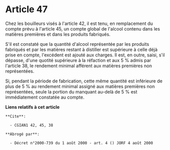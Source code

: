 # Article 47

Chez les bouilleurs visés à l'article 42, il est tenu, en remplacement du compte prévu à l'article 45, un compte global de
l'alcool contenu dans les matières premières et dans les produits fabriqués.

S'il est constaté que la quantité d'alcool représentée par les produits fabriqués et par les matières restant à distiller est
supérieure à celle déjà prise en compte, l'excédent est ajouté aux charges. Il est, en outre, saisi, s'il dépasse, d'une
quotité supérieure à la réfaction et aux 5 % admis par l'article 38, le rendement minimal afférent aux matières premières non
représentées.

Si, pendant la période de fabrication, cette même quantité est inférieure de plus de 5 % au rendement minimal assigné aux
matières premières non représentées, seule la portion du manquant au-delà de 5 % est immédiatement constatée au compte.

**Liens relatifs à cet article**

	**Cite**:

	  - CGIAN1 42, 45, 38

	**Abrogé par**:

	  - Décret n°2000-739 du 1 août 2000 - art. 4 () JORF 4 août 2000
